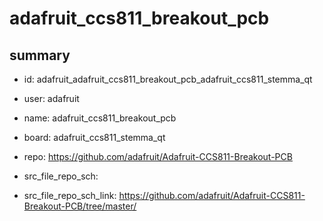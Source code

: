 # adafruit_ccs811_breakout_pcb
 
## summary 
* id: adafruit_adafruit_ccs811_breakout_pcb_adafruit_ccs811_stemma_qt
* user: adafruit
* name: adafruit_ccs811_breakout_pcb
* board: adafruit_ccs811_stemma_qt
* repo: https://github.com/adafruit/Adafruit-CCS811-Breakout-PCB



* src_file_repo_sch: 
* src_file_repo_sch_link: https://github.com/adafruit/Adafruit-CCS811-Breakout-PCB/tree/master/






